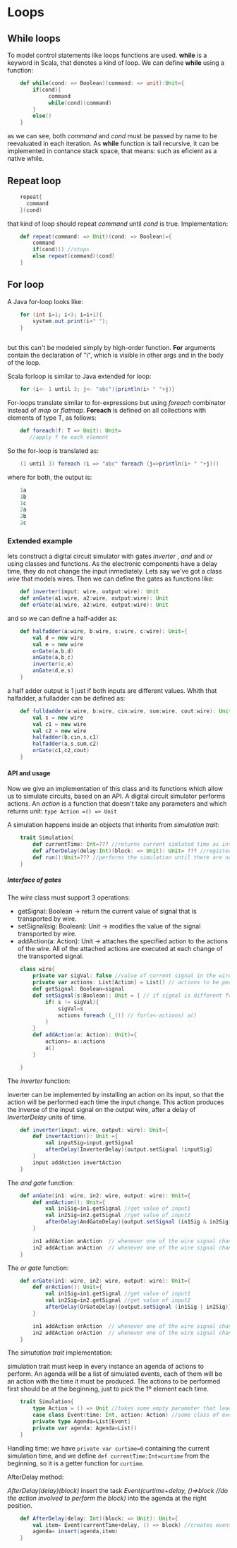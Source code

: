 # Loops

## While loops
To model control statements like loops functions are used. **while** is a keyword in Scala, that denotes a kind of loop. We can define **while** using a function:

```scala
	def while(cond: => Boolean)(command: => unit):Unit={
		if(cond){
		     command
		     while(cond)(command)		
		}
		else()
	}
```

as we can see, both *command* and *cond* must be passed by name to be reevaluated in each iteration. As **while** function is tail recursive, it can be implemented in contance stack space, that means: such as eficient as a native while. 

## Repeat loop

```scala
	repeat{
	  command
	}(cond)
```

that kind of loop should repeat *command* until *cond* is true. 
Implementation:

```scala
	def repeat(command: => Unit)(cond: => Boolean)={
		command
		if(cond)() //stops
		else repeat(command)(cond)
	}
```

## For loop

A Java for-loop looks like:

```java
	for (int i=1; i<3; i=i+1){
		system.out.print(i+" ");
	}
	
```

but this can't be modeled simply by high-order function. **For** arguments contain the declaration of "i",  which is visible in other args and in the body of the loop. 

Scala forloop is similar to Java extended for loop:

```scala
	for (i<- 1 until 3; j<- "abc"){println(i+ " "+j)}
```

For-loops translate similar to for-expressions but using *foreach* combinator instead of *map* or *flatmap*. **Foreach** is defined on all collections with elements of type T, as follows:

```scala
	def foreach(f: T => Unit): Unit=
	   //apply f to each element
```

So the for-loop is translated as:

```scala
	(1 until 3) foreach (i => "abc" foreach (j=>println(i+ " "+j)))
```

where for both, the output is: 

```scala
	1a
	1b
	1c
	2a
	2b
	2c
```

### Extended example

lets construct a digital circuit simulator with gates *inverter* , *and* and *or* using classes and functions. As the electronic components have a delay time, they do not change the input inmediately. 
Lets say we've got a class *wire* that models wires. Then we can define the gates as functions like:

```scala
	def inverter(input: wire, output:wire): Unit
	def anGate(a1:wire, a2:wire, output:wire): Unit
	def orGate(a1:wire, a2:wire, output:wire): Unit
``` 

and so we can define a half-adder as:

```scala
	def halfadder(a:wire, b:wire, s:wire, c:wire): Unit={
		val d = new wire
		val e = new wire
		orGate(a,b,d)
		anGate(a,b,c)
		inverter(c,e)
		anGate(d,e,s)
	}
```

a half adder output is 1 just if both inputs are different values. Whith that halfadder, a fulladder can be defined as:

```scala
	def fulldadder(a:wire, b:wire, cin:wire, sum:wire, cout:wire): Unit={
		val s = new wire
		val c1 = new wire
		val c2 = new wire
		halfadder(b,cin,s,c1)
		halfadder(a,s,sum,c2)
		orGate(c1,c2,cout)
	}
```


#### API and usage

Now we give an implementation of this class and its functions which allow us to simulate circuits, based on an API. A digital circuit simulator performs actions. An *action* is a function that doesn't take any parameters and which returns unit: `type Action =() => Unit`

A simulation happens inside an objects that inherits from *simulation trait*: 

```scala
	trait Simulation{
		def currentTime: Int=??? //returns current simlated time as integer
		def afterDelay(delay:Int)(block: => Unit): Unit= ??? //register block of statements to be performed as action after delay 
		def run():Unit=??? //performs the simulation until there are no more actions	
	}
```

##### Interface of gates

The *wire* class must support 3 operations: 

- getSignal: Boolean -> return the current value of signal that is transported by wire.
- setSignal(sig: Boolean): Unit -> modifies the value of the signal transported by wire.
- addAction(a: Action): Unit -> attaches the specified action to the actions of the wire. All of the attached actions are executed at each change of the transported signal. 

```scala
	class wire{
		private var sigVal: false //value of current signal in the wire
		private var actions: List[Action] = List() // actions to be performed when signal change
		def getSignal: Boolean=signal
		def setSignal(s:Boolean): Unit = { // if signal is different from the old one, signal is updated and actions excuted
			if( s != sigVal){
				sigVal=s
				actions foreach (_()) // for(a<-actions) a()
			}
		}
		def addAction(a: Action): Unit)={
			actions= a::actions
			a() 
		}

	}
```

The *inverter* function:

inverter can be implemented by installing an action on its input, so that the action will be performed each time the input change. This action produces the inverse of the input signal on the output wire, after a delay of *InverterDelay* units of time.

```scala
	def inverter(input: wire, output: wire): Unit={
		def invertAction(): Unit ={
			val inputSig=input.getSignal
			afterDelay(InverterDelay){output.setSignal !inputSig}
		}
		input addAction invertAction	
	}	
```

The *and gate* function:

```scala
	def anGate(in1: wire, in2: wire, output: wire): Unit={
		def andAction(): Unit={
			val in1Sig=in1.getSignal //get value of input1
			val in2Sig=in2.getSignal //get value of input2
			afterDelay(AndGateDelay){output.setSignal (in1Sig & in2Sig)}		
		}

		in1 addAction anAction	// whenever one of the wire signal changes the output signal will be recomputed
		in2 addAction anAction	// whenever one of the wire signal changes the output signal will be recomputed	
	}	
```

The *or gate* function:

```scala
	def orGate(in1: wire, in2: wire, output: wire): Unit={
		def orAction(): Unit={
			val in1Sig=in1.getSignal //get value of input1
			val in2Sig=in2.getSignal //get value of input2
			afterDelay(OrGateDelay){output.setSignal (in1Sig | in2Sig)}		
		}

		in1 addAction orAction	// whenever one of the wire signal changes the output signal will be recomputed
		in2 addAction orAction	// whenever one of the wire signal changes the output signal will be recomputed	
	}	
```

The *simutation trait* implementation:

simulation trait must keep in every instance an agenda of actions to perform. An agenda will be a list of simulated events, each of them will be an action with the time it must be produced. The actions to be performed first should be at the beginning, just to pick the 1º element each time.

```scala
	trait Simulation{
		type Action = () => Unit //takes some empty parameter that leads to unit
		case class Event(time: Int, action: Action) //some class of events
		private type Agenda=List[Event]
		private var agenda: Agenda=List()
	}
```

Handling time: we have `private var curtime=0` containing the current simulation time, and we define `def currentTime:Int=curtime` from the beginning, so it is a getter function for `curtime`. 

AfterDelay method:

*AfterDelay(delay)(block)* insert the task *Event(curtime+delay, ()=>block //do the action involved to perform the block)* into the agenda at the right position.   

```scala
	def AfterDelay(delay: Int)(block: => Unit): Unit={
		val item= Event(currentTime+delay, () => block) //creates event at a given time with the given options to perform
		agenda= insert(agenda,item)
	}
```



 
